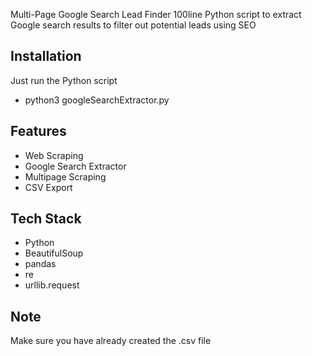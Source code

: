 Multi-Page Google Search Lead Finder
100line Python script to extract Google search results to filter out potential leads using SEO

## Installation
Just run the Python script
- python3 googleSearchExtractor.py


## Features

- Web Scraping
- Google Search Extractor
- Multipage Scraping
- CSV Export

## Tech Stack

- Python
- BeautifulSoup
- pandas
- re
- urllib.request

## Note
Make sure you have already created the .csv file
